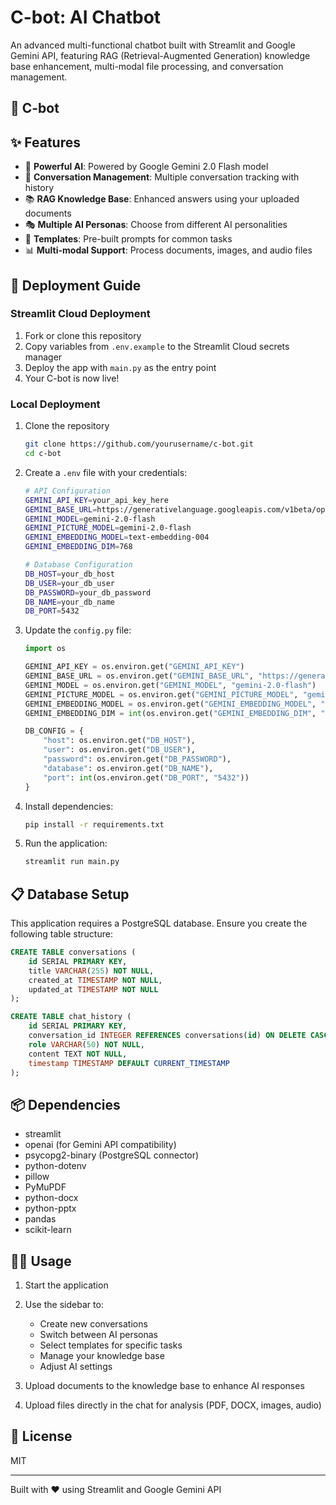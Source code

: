 # C-bot: AI Chatbot

An advanced multi-functional chatbot built with Streamlit and Google Gemini API, featuring RAG (Retrieval-Augmented Generation) knowledge base enhancement, multi-modal file processing, and conversation management.

## 🤖 C-bot

## ✨ Features

- 🤖 **Powerful AI**: Powered by Google Gemini 2.0 Flash model
- 💬 **Conversation Management**: Multiple conversation tracking with history
- 📚 **RAG Knowledge Base**: Enhanced answers using your uploaded documents
- 🎭 **Multiple AI Personas**: Choose from different AI personalities
- 📝 **Templates**: Pre-built prompts for common tasks
- 📊 **Multi-modal Support**: Process documents, images, and audio files

## 🚀 Deployment Guide

### Streamlit Cloud Deployment

1. Fork or clone this repository
2. Copy variables from `.env.example` to the Streamlit Cloud secrets manager
3. Deploy the app with `main.py` as the entry point
4. Your C-bot is now live!

### Local Deployment

1. Clone the repository
   ```bash
   git clone https://github.com/yourusername/c-bot.git
   cd c-bot
   ```

2. Create a `.env` file with your credentials:
   ```bash
   # API Configuration
   GEMINI_API_KEY=your_api_key_here
   GEMINI_BASE_URL=https://generativelanguage.googleapis.com/v1beta/openai/
   GEMINI_MODEL=gemini-2.0-flash
   GEMINI_PICTURE_MODEL=gemini-2.0-flash
   GEMINI_EMBEDDING_MODEL=text-embedding-004
   GEMINI_EMBEDDING_DIM=768
   
   # Database Configuration
   DB_HOST=your_db_host
   DB_USER=your_db_user
   DB_PASSWORD=your_db_password
   DB_NAME=your_db_name
   DB_PORT=5432
   ```

3. Update the `config.py` file:
   ```python
   import os
   
   GEMINI_API_KEY = os.environ.get("GEMINI_API_KEY")
   GEMINI_BASE_URL = os.environ.get("GEMINI_BASE_URL", "https://generativelanguage.googleapis.com/v1beta/openai/")
   GEMINI_MODEL = os.environ.get("GEMINI_MODEL", "gemini-2.0-flash")
   GEMINI_PICTURE_MODEL = os.environ.get("GEMINI_PICTURE_MODEL", "gemini-2.0-flash")
   GEMINI_EMBEDDING_MODEL = os.environ.get("GEMINI_EMBEDDING_MODEL", "text-embedding-004")
   GEMINI_EMBEDDING_DIM = int(os.environ.get("GEMINI_EMBEDDING_DIM", "768"))
   
   DB_CONFIG = {
       "host": os.environ.get("DB_HOST"),
       "user": os.environ.get("DB_USER"),
       "password": os.environ.get("DB_PASSWORD"),
       "database": os.environ.get("DB_NAME"),
       "port": int(os.environ.get("DB_PORT", "5432"))
   }
   ```

4. Install dependencies:
   ```bash
   pip install -r requirements.txt
   ```

5. Run the application:
   ```bash
   streamlit run main.py
   ```

## 📋 Database Setup

This application requires a PostgreSQL database. Ensure you create the following table structure:

```sql
CREATE TABLE conversations (
    id SERIAL PRIMARY KEY,
    title VARCHAR(255) NOT NULL,
    created_at TIMESTAMP NOT NULL,
    updated_at TIMESTAMP NOT NULL
);

CREATE TABLE chat_history (
    id SERIAL PRIMARY KEY,
    conversation_id INTEGER REFERENCES conversations(id) ON DELETE CASCADE,
    role VARCHAR(50) NOT NULL,
    content TEXT NOT NULL,
    timestamp TIMESTAMP DEFAULT CURRENT_TIMESTAMP
);
```

## 📦 Dependencies

- streamlit
- openai (for Gemini API compatibility)
- psycopg2-binary (PostgreSQL connector)
- python-dotenv
- pillow
- PyMuPDF
- python-docx
- python-pptx
- pandas
- scikit-learn

## 👨‍💻 Usage

1. Start the application
2. Use the sidebar to:
   - Create new conversations
   - Switch between AI personas
   - Select templates for specific tasks
   - Manage your knowledge base
   - Adjust AI settings

3. Upload documents to the knowledge base to enhance AI responses
4. Upload files directly in the chat for analysis (PDF, DOCX, images, audio)

## 📄 License

MIT

---

Built with ❤️ using Streamlit and Google Gemini API